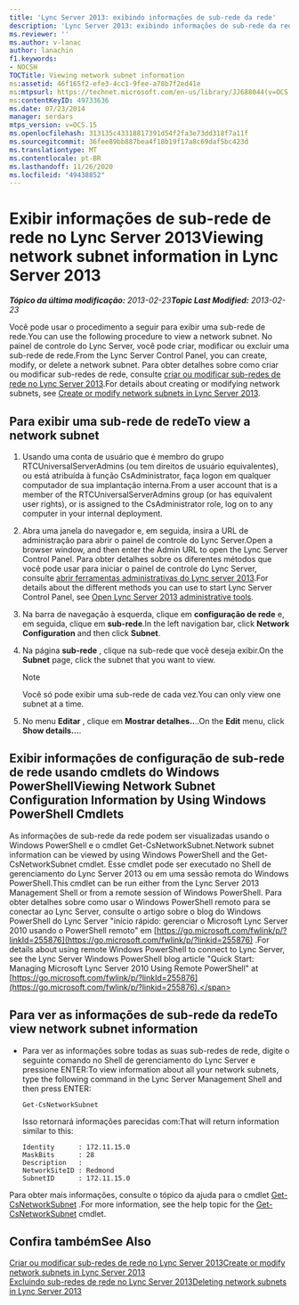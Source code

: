 ```yaml
---
title: 'Lync Server 2013: exibindo informações de sub-rede da rede'
description: 'Lync Server 2013: exibindo informações de sub-rede da rede.'
ms.reviewer: ''
ms.author: v-lanac
author: lanachin
f1.keywords:
- NOCSH
TOCTitle: Viewing network subnet information
ms:assetid: 46f165f2-efe3-4cc1-9fee-a78b7f2ed41e
ms:mtpsurl: https://technet.microsoft.com/en-us/library/JJ688044(v=OCS.15)
ms:contentKeyID: 49733636
ms.date: 07/23/2014
manager: serdars
mtps_version: v=OCS.15
ms.openlocfilehash: 313135c43318817391d54f2fa3e73dd318f7a11f
ms.sourcegitcommit: 36fee89bb887bea4f18b19f17a8c69daf5bc423d
ms.translationtype: MT
ms.contentlocale: pt-BR
ms.lasthandoff: 11/26/2020
ms.locfileid: "49438852"
---
```

# <a name="viewing-network-subnet-information-in-lync-server-2013"></a><span data-ttu-id="4ce58-103">Exibir informações de sub-rede de rede no Lync Server 2013</span><span class="sxs-lookup"><span data-stu-id="4ce58-103">Viewing network subnet information in Lync Server 2013</span></span>

<div data-xmlns="http://www.w3.org/1999/xhtml">

<div class="topic" data-xmlns="http://www.w3.org/1999/xhtml" data-msxsl="urn:schemas-microsoft-com:xslt" data-cs="https://msdn.microsoft.com/">

<div data-asp="https://msdn2.microsoft.com/asp">



</div>

<div id="mainSection">

<div id="mainBody"><span data-ttu-id="4ce58-104">

<span> </span></span><span class="sxs-lookup"><span data-stu-id="4ce58-104">

<span> </span></span></span>

<span data-ttu-id="4ce58-105">_**Tópico da última modificação:** 2013-02-23_</span><span class="sxs-lookup"><span data-stu-id="4ce58-105">_**Topic Last Modified:** 2013-02-23_</span></span>

<span data-ttu-id="4ce58-106">Você pode usar o procedimento a seguir para exibir uma sub-rede de rede.</span><span class="sxs-lookup"><span data-stu-id="4ce58-106">You can use the following procedure to view a network subnet.</span></span> <span data-ttu-id="4ce58-107">No painel de controle do Lync Server, você pode criar, modificar ou excluir uma sub-rede de rede.</span><span class="sxs-lookup"><span data-stu-id="4ce58-107">From the Lync Server Control Panel, you can create, modify, or delete a network subnet.</span></span> <span data-ttu-id="4ce58-108">Para obter detalhes sobre como criar ou modificar sub-redes de rede, consulte [criar ou modificar sub-redes de rede no Lync Server 2013](lync-server-2013-create-or-modify-network-subnets.md).</span><span class="sxs-lookup"><span data-stu-id="4ce58-108">For details about creating or modifying network subnets, see [Create or modify network subnets in Lync Server 2013](lync-server-2013-create-or-modify-network-subnets.md).</span></span>

<div>

## <a name="to-view-a-network-subnet"></a><span data-ttu-id="4ce58-109">Para exibir uma sub-rede de rede</span><span class="sxs-lookup"><span data-stu-id="4ce58-109">To view a network subnet</span></span>

1.  <span data-ttu-id="4ce58-110">Usando uma conta de usuário que é membro do grupo RTCUniversalServerAdmins (ou tem direitos de usuário equivalentes), ou está atribuída à função CsAdministrator, faça logon em qualquer computador de sua implantação interna.</span><span class="sxs-lookup"><span data-stu-id="4ce58-110">From a user account that is a member of the RTCUniversalServerAdmins group (or has equivalent user rights), or is assigned to the CsAdministrator role, log on to any computer in your internal deployment.</span></span>

2.  <span data-ttu-id="4ce58-111">Abra uma janela do navegador e, em seguida, insira a URL de administração para abrir o painel de controle do Lync Server.</span><span class="sxs-lookup"><span data-stu-id="4ce58-111">Open a browser window, and then enter the Admin URL to open the Lync Server Control Panel.</span></span> <span data-ttu-id="4ce58-112">Para obter detalhes sobre os diferentes métodos que você pode usar para iniciar o painel de controle do Lync Server, consulte [abrir ferramentas administrativas do Lync server 2013](lync-server-2013-open-lync-server-administrative-tools.md).</span><span class="sxs-lookup"><span data-stu-id="4ce58-112">For details about the different methods you can use to start Lync Server Control Panel, see [Open Lync Server 2013 administrative tools](lync-server-2013-open-lync-server-administrative-tools.md).</span></span>

3.  <span data-ttu-id="4ce58-113">Na barra de navegação à esquerda, clique em **configuração de rede** e, em seguida, clique em **sub-rede**.</span><span class="sxs-lookup"><span data-stu-id="4ce58-113">In the left navigation bar, click **Network Configuration** and then click **Subnet**.</span></span>

4.  <span data-ttu-id="4ce58-114">Na página **sub-rede** , clique na sub-rede que você deseja exibir.</span><span class="sxs-lookup"><span data-stu-id="4ce58-114">On the **Subnet** page, click the subnet that you want to view.</span></span>
    
    <div>
    

    > [!NOTE]  
    > <span data-ttu-id="4ce58-115">Você só pode exibir uma sub-rede de cada vez.</span><span class="sxs-lookup"><span data-stu-id="4ce58-115">You can only view one subnet at a time.</span></span>

    
    </div>

5.  <span data-ttu-id="4ce58-116">No menu **Editar** , clique em **Mostrar detalhes..**..</span><span class="sxs-lookup"><span data-stu-id="4ce58-116">On the **Edit** menu, click **Show details…**.</span></span>

</div>

<div>

## <a name="viewing-network-subnet-configuration-information-by-using-windows-powershell-cmdlets"></a><span data-ttu-id="4ce58-117">Exibir informações de configuração de sub-rede de rede usando cmdlets do Windows PowerShell</span><span class="sxs-lookup"><span data-stu-id="4ce58-117">Viewing Network Subnet Configuration Information by Using Windows PowerShell Cmdlets</span></span>

<span data-ttu-id="4ce58-118">As informações de sub-rede da rede podem ser visualizadas usando o Windows PowerShell e o cmdlet Get-CsNetworkSubnet.</span><span class="sxs-lookup"><span data-stu-id="4ce58-118">Network subnet information can be viewed by using Windows PowerShell and the Get-CsNetworkSubnet cmdlet.</span></span> <span data-ttu-id="4ce58-119">Esse cmdlet pode ser executado no Shell de gerenciamento do Lync Server 2013 ou em uma sessão remota do Windows PowerShell.</span><span class="sxs-lookup"><span data-stu-id="4ce58-119">This cmdlet can be run either from the Lync Server 2013 Management Shell or from a remote session of Windows PowerShell.</span></span> <span data-ttu-id="4ce58-120">Para obter detalhes sobre como usar o Windows PowerShell remoto para se conectar ao Lync Server, consulte o artigo sobre o blog do Windows PowerShell do Lync Server "início rápido: gerenciar o Microsoft Lync Server 2010 usando o PowerShell remoto" em [https://go.microsoft.com/fwlink/p/?linkId=255876](https://go.microsoft.com/fwlink/p/?linkid=255876) .</span><span class="sxs-lookup"><span data-stu-id="4ce58-120">For details about using remote Windows PowerShell to connect to Lync Server, see the Lync Server Windows PowerShell blog article "Quick Start: Managing Microsoft Lync Server 2010 Using Remote PowerShell" at [https://go.microsoft.com/fwlink/p/?linkId=255876](https://go.microsoft.com/fwlink/p/?linkid=255876).</span></span>

<div>

## <a name="to-view-network-subnet-information"></a><span data-ttu-id="4ce58-121">Para ver as informações de sub-rede da rede</span><span class="sxs-lookup"><span data-stu-id="4ce58-121">To view network subnet information</span></span>

  - <span data-ttu-id="4ce58-122">Para ver as informações sobre todas as suas sub-redes de rede, digite o seguinte comando no Shell de gerenciamento do Lync Server e pressione ENTER:</span><span class="sxs-lookup"><span data-stu-id="4ce58-122">To view information about all your network subnets, type the following command in the Lync Server Management Shell and then press ENTER:</span></span>
    
        Get-CsNetworkSubnet
    
    <span data-ttu-id="4ce58-123">Isso retornará informações parecidas com:</span><span class="sxs-lookup"><span data-stu-id="4ce58-123">That will return information similar to this:</span></span>
    
        Identity      : 172.11.15.0
        MaskBits      : 28
        Description   :
        NetworkSiteID : Redmond
        SubnetID      : 172.11.15.0

</div>

<span data-ttu-id="4ce58-124">Para obter mais informações, consulte o tópico da ajuda para o cmdlet [Get-CsNetworkSubnet](https://docs.microsoft.com/powershell/module/skype/Get-CsNetworkSubnet) .</span><span class="sxs-lookup"><span data-stu-id="4ce58-124">For more information, see the help topic for the [Get-CsNetworkSubnet](https://docs.microsoft.com/powershell/module/skype/Get-CsNetworkSubnet) cmdlet.</span></span>

</div>

<div>

## <a name="see-also"></a><span data-ttu-id="4ce58-125">Confira também</span><span class="sxs-lookup"><span data-stu-id="4ce58-125">See Also</span></span>


[<span data-ttu-id="4ce58-126">Criar ou modificar sub-redes de rede no Lync Server 2013</span><span class="sxs-lookup"><span data-stu-id="4ce58-126">Create or modify network subnets in Lync Server 2013</span></span>](lync-server-2013-create-or-modify-network-subnets.md)  
[<span data-ttu-id="4ce58-127">Excluindo sub-redes de rede no Lync Server 2013</span><span class="sxs-lookup"><span data-stu-id="4ce58-127">Deleting network subnets in Lync Server 2013</span></span>](lync-server-2013-deleting-network-subnets.md)  
  

<span data-ttu-id="4ce58-128"></div>

</div>

<span> </span>

</div>

</div>

</span><span class="sxs-lookup"><span data-stu-id="4ce58-128"></div>

</div>

<span> </span>

</div>

</div>

</span></span></div>

